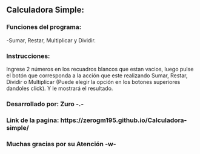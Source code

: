 <h2>Calculadora Simple:</h2>

<h3>Funciones del programa:</h3>

<p>-Sumar, Restar, Multiplicar y Dividir.</p>

<h3>Instrucciones:</h3>

<p>Ingrese 2 números en los recuadros blancos que estan vacios, luego pulse el botón que corresponda a la acción que este realizando Sumar, Restar, Dividir o Multiplicar (Puede elegir la opción en los botones superiores dandoles click). Y le mostrará el resultado.</p>

<h3>Desarrollado por: Zuro -.-</h3>

<h3>Link de la pagina: https://zerogm195.github.io/Calculadora-simple/ </h3>

<h3>Muchas gracias por su Atención -w-</h3>
